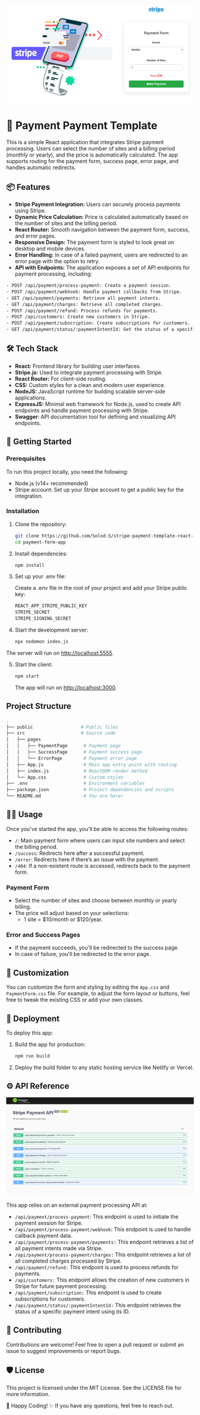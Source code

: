 ![Demo](/public/banner.jpg)

# 🏦 Payment Payment Template

This is a simple React application that integrates Stripe payment processing. Users can select the number of sites and a billing period (monthly or yearly), and the price is automatically calculated. The app supports routing for the payment form, success page, error page, and handles automatic redirects.

## 📦 Features

- **Stripe Payment Integration:** Users can securely process payments using Stripe.
- **Dynamic Price Calculation:** Price is calculated automatically based on the number of sites and the billing period.
- **React Router:** Smooth navigation between the payment form, success, and error pages.
- **Responsive Design:** The payment form is styled to look great on desktop and mobile devices.
- **Error Handling:** In case of a failed payment, users are redirected to an error page with the option to retry.
- **API with Endpoints:** The application exposes a set of API endpoints for payment processing, including:

```bash
- POST /api/payment/process-payment: Create a payment session.
- POST /api/payment/webhook: Handle payment callbacks from Stripe.
- GET /api/payment/payments: Retrieve all payment intents.
- GET /api/payment/charges: Retrieve all completed charges.
- POST /api/payment/refund: Process refunds for payments.
- POST /api/customers: Create new customers in Stripe.
- POST /api/payment/subscription: Create subscriptions for customers.
- GET /api/payment/status/:paymentIntentId: Get the status of a specific payment intent.
```

## 🛠 Tech Stack

- **React:** Frontend library for building user interfaces.
- **Stripe.js:** Used to integrate payment processing with Stripe.
- **React Router:** For client-side routing.
- **CSS:** Custom styles for a clean and modern user experience.
- **NodeJS:** JavaScript runtime for building scalable server-side applications.
- **ExpressJS:** Minimal web framework for Node.js, used to create API endpoints and handle payment processing with Stripe.
- **Swagger**: API documentation tool for defining and visualizing API endpoints.

## 🚀 Getting Started

### Prerequisites

To run this project locally, you need the following:

- Node.js (v14+ recommended)
- Stripe account: Set up your Stripe account to get a public key for the integration.

### Installation

1. Clone the repository:

   ```bash
   git clone https://github.com/Solod-S/stripe-payment-template-react-express.git
   cd payment-form-app
   ```

2. Install dependencies:

   ```bash
   npm install
   ```

3. Set up your .env file:

   Create a .env file in the root of your project and add your Stripe public key:

   ```bash
   REACT_APP_STRIPE_PUBLIC_KEY
   STRIPE_SECRET
   STRIPE_SIGNING_SECRET
   ```

4. Start the development server:

   ```bash
   npx nodemon index.js
   ```

The server will run on [http://localhost:5555](http://localhost:5555).

5. Start the client:

   ```bash
   npm start
   ```

   The app will run on [http://localhost:3000](http://localhost:3000).

## Project Structure

```bash
.
├── public                  # Public files
├── src                     # Source code
│   ├── pages
│   │   ├── PaymentPage      # Payment page
│   │   ├── SuccessPage      # Payment success page
│   │   └── ErrorPage        # Payment error page
│   ├── App.js               # Main app entry point with routing
│   ├── index.js             # ReactDOM render method
│   └── App.css              # Custom styles
├── .env                     # Environment variables
├── package.json             # Project dependencies and scripts
└── README.md                # You are here!
```

## 🧑‍💻 Usage

Once you've started the app, you'll be able to access the following routes:

- `/`: Main payment form where users can input site numbers and select the billing period.
- `/success`: Redirects here after a successful payment.
- `/error`: Redirects here if there’s an issue with the payment.
- `/404`: If a non-existent route is accessed, redirects back to the payment form.

### Payment Form

- Select the number of sites and choose between monthly or yearly billing.
- The price will adjust based on your selections:
  - 1 site = $10/month or $120/year.

### Error and Success Pages

- If the payment succeeds, you'll be redirected to the success page.
- In case of failure, you'll be redirected to the error page.

## 🎨 Customization

You can customize the form and styling by editing the `App.css` and `PaymentForm.css` file. For example, to adjust the form layout or buttons, feel free to tweak the existing CSS or add your own classes.

## 🔧 Deployment

To deploy this app:

1. Build the app for production:

   ```bash
   npm run build
   ```

2. Deploy the build folder to any static hosting service like Netlify or Vercel.

## ⚙️ API Reference

![Demo](/public/banner_2.jpg)

This app relies on an external payment processing API at:

- `/api/payment/process-payment`: This endpoint is used to initiate the payment session for Stripe.
- `/api/payment/process-payment/webhook`: This endpoint is used to handle callback payment data.
- `/api/payment/process-payment/payments:` This endpoint retrieves a list of all payment intents made via Stripe.
- `/api/payment/process-payment/charges:` This endpoint retrieves a list of all completed charges processed by Stripe.
- `/api/payment/refund:` This endpoint is used to process refunds for payments.
- `/api/customers:` This endpoint allows the creation of new customers in Stripe for future payment processing.
- `/api/payment/subscription:` This endpoint is used to create subscriptions for customers.
- `/api/payment/status/:paymentIntentId:` This endpoint retrieves the status of a specific payment intent using its ID.

## 🤝 Contributing

Contributions are welcome! Feel free to open a pull request or submit an issue to suggest improvements or report bugs.

## 🛡 License

This project is licensed under the MIT License. See the LICENSE file for more information.

🎉 Happy Coding! ✨ If you have any questions, feel free to reach out.
